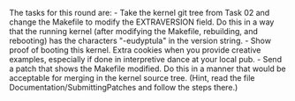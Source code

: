 The tasks for this round are:
     - Take the kernel git tree from Task 02 and change the Makefile to
       modify the EXTRAVERSION field.  Do this in a way that the
       running kernel (after modifying the Makefile, rebuilding, and
       rebooting) has the characters "-eudyptula" in the version string.
     - Show proof of booting this kernel.  Extra cookies when you provide
       creative examples, especially if done in interpretive dance at your
       local pub.
     - Send a patch that shows the Makefile modified.  Do this in a manner
       that would be acceptable for merging in the kernel source tree.
       (Hint, read the file Documentation/SubmittingPatches and follow the
       steps there.)